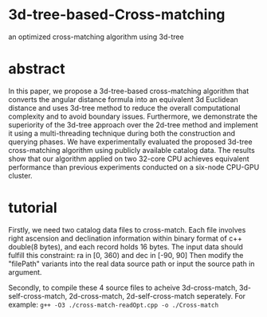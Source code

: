 # 3d-tree-based-Cross-matching
an optimized cross-matching algorithm using 3d-tree

# abstract
In this paper, we propose a 3d-tree-based cross-matching algorithm that converts the angular distance formula into an equivalent 3d Euclidean distance and uses 3d-tree method to reduce the overall computational complexity and to avoid boundary issues. Furthermore, we demonstrate the superiority of the 3d-tree approach over the 2d-tree method and implement it using a multi-threading technique during both the construction and querying phases. We have experimentally evaluated the proposed 3d-tree cross-matching algorithm using publicly available catalog data. The results show that our algorithm applied on two 32-core CPU achieves equivalent performance than previous experiments conducted on a six-node CPU-GPU cluster.

# tutorial
Firstly, we need two catalog data files to cross-match. Each file involves right ascension and declination information within binary format of c++ double(8 bytes), and each record holds 16 bytes. The input data should fulfill this constraint: ra in [0, 360) and dec in [-90, 90] Then modify the "filePath" variants into the real data source path or input the source path in argument.

Secondly, to compile these 4 source files to acheive 3d-cross-match, 3d-self-cross-match, 2d-cross-match, 2d-self-cross-match seperately. For example:
`g++ -O3 ./cross-match-readOpt.cpp -o ./Cross-match`
